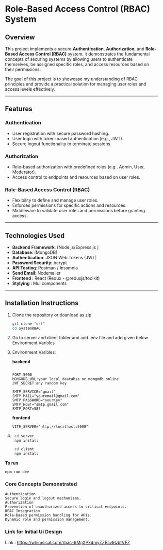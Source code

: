 # **Role-Based Access Control (RBAC) System**

## **Overview**
This project implements a secure **Authentication**, **Authorization**, and **Role-Based Access Control (RBAC)** system. It demonstrates the fundamental concepts of securing systems by allowing users to authenticate themselves, be assigned specific roles, and access resources based on their permissions.

The goal of this project is to showcase my understanding of RBAC principles and provide a practical solution for managing user roles and access levels effectively.

---

## **Features**

### **Authentication**
- User registration with secure password hashing.
- User login with token-based authentication (e.g., JWT).
- Secure logout functionality to terminate sessions.

### **Authorization**
- Role-based authorization with predefined roles (e.g., Admin, User, Moderator).
- Access control to endpoints and resources based on user roles.

### **Role-Based Access Control (RBAC)**
- Flexibility to define and manage user roles.
- Enforced permissions for specific actions and resources.
- Middleware to validate user roles and permissions before granting access.

---

## **Technologies Used**
- **Backend Framework**: [Node.js/Express.js ]  
- **Database**: [MongoDB]  
- **Authentication**: JSON Web Tokens (JWT) 
- **Password Security**: bcrypt  
- **API Testing**: Postman / Insomnia  
- **Send Email**: Nodemailer
- **Frontend** : React (Redux - @reduxjs/toolkit)
- **Stylying** : Mui components

---

## **Installation Instructions**

1. Clone the repository or dounload as zip:
   ```bash
   git clone "url"
   cd SystemRBAC

2. Go to server and client folder and add .env file and add given below Environment Varibles

3. Environment Varibles:

    **backend**
    ```
    
    PORT:5000
    MONGODB_URL:your local daatabse or mongodb online
    JWT_SECRET:any random key

    SMTP_SERVICE="gmail"
    SMTP_MAIL="youremail@gmail.com"
    SMTP_PASSWORD="yourKey"
    SMTP_HOST="smtp.gmail.com"
    SMTP_PORT=587
    ```

    **frontend**
    ```
    VITE_SERVER="http://localhost:5000"

4. ```bash
    cd server
    npm install

    cd client
    npm install

**To run**

    npm run dev


### **Core Concepts Demonstrated**
    Authentication
    Secure login and logout mechanisms.
    Authorization
    Prevention of unauthorized access to critical endpoints.
    RBAC Integration
    Role-based permission handling for APIs.
    Dynamic role and permission management.



### Link for Initial Ui Design

Link : https://whimsical.com/rbac-9MpXPx4myZZEsv9QbtVFZ